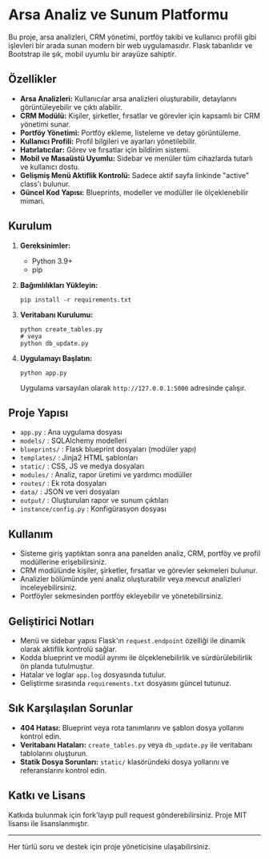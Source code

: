 # Arsa Analiz ve Sunum Platformu

Bu proje, arsa analizleri, CRM yönetimi, portföy takibi ve kullanıcı profili gibi işlevleri bir arada sunan modern bir web uygulamasıdır. Flask tabanlıdır ve Bootstrap ile şık, mobil uyumlu bir arayüze sahiptir.

## Özellikler

- **Arsa Analizleri:** Kullanıcılar arsa analizleri oluşturabilir, detaylarını görüntüleyebilir ve çıktı alabilir.
- **CRM Modülü:** Kişiler, şirketler, fırsatlar ve görevler için kapsamlı bir CRM yönetimi sunar.
- **Portföy Yönetimi:** Portföy ekleme, listeleme ve detay görüntüleme.
- **Kullanıcı Profili:** Profil bilgileri ve ayarları yönetilebilir.
- **Hatırlatıcılar:** Görev ve fırsatlar için bildirim sistemi.
- **Mobil ve Masaüstü Uyumlu:** Sidebar ve menüler tüm cihazlarda tutarlı ve kullanıcı dostu.
- **Gelişmiş Menü Aktiflik Kontrolü:** Sadece aktif sayfa linkinde "active" class'ı bulunur.
- **Güncel Kod Yapısı:** Blueprints, modeller ve modüller ile ölçeklenebilir mimari.

## Kurulum

1. **Gereksinimler:**
   - Python 3.9+
   - pip

2. **Bağımlılıkları Yükleyin:**

   ```pwsh
   pip install -r requirements.txt
   ```

3. **Veritabanı Kurulumu:**

   ```pwsh
   python create_tables.py
   # veya
   python db_update.py
   ```

4. **Uygulamayı Başlatın:**

   ```pwsh
   python app.py
   ```
   Uygulama varsayılan olarak `http://127.0.0.1:5000` adresinde çalışır.

## Proje Yapısı

- `app.py`                : Ana uygulama dosyası
- `models/`               : SQLAlchemy modelleri
- `blueprints/`           : Flask blueprint dosyaları (modüler yapı)
- `templates/`            : Jinja2 HTML şablonları
- `static/`               : CSS, JS ve medya dosyaları
- `modules/`              : Analiz, rapor üretimi ve yardımcı modüller
- `routes/`               : Ek rota dosyaları
- `data/`                 : JSON ve veri dosyaları
- `output/`               : Oluşturulan rapor ve sunum çıktıları
- `instance/config.py`    : Konfigürasyon dosyası

## Kullanım

- Sisteme giriş yaptıktan sonra ana panelden analiz, CRM, portföy ve profil modüllerine erişebilirsiniz.
- CRM modülünde kişiler, şirketler, fırsatlar ve görevler sekmeleri bulunur.
- Analizler bölümünde yeni analiz oluşturabilir veya mevcut analizleri inceleyebilirsiniz.
- Portföyler sekmesinden portföy ekleyebilir ve yönetebilirsiniz.

## Geliştirici Notları

- Menü ve sidebar yapısı Flask'ın `request.endpoint` özelliği ile dinamik olarak aktiflik kontrolü sağlar.
- Kodda blueprint ve modül ayrımı ile ölçeklenebilirlik ve sürdürülebilirlik ön planda tutulmuştur.
- Hatalar ve loglar `app.log` dosyasında tutulur.
- Geliştirme sırasında `requirements.txt` dosyasını güncel tutunuz.

## Sık Karşılaşılan Sorunlar

- **404 Hatası:** Blueprint veya rota tanımlarını ve şablon dosya yollarını kontrol edin.
- **Veritabanı Hataları:** `create_tables.py` veya `db_update.py` ile veritabanı tablolarını oluşturun.
- **Statik Dosya Sorunları:** `static/` klasöründeki dosya yollarını ve referanslarını kontrol edin.

## Katkı ve Lisans

Katkıda bulunmak için fork'layıp pull request gönderebilirsiniz. Proje MIT lisansı ile lisanslanmıştır.

---

Her türlü soru ve destek için proje yöneticisine ulaşabilirsiniz.

